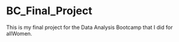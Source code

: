 # BC_Final_Project
This is my final project for the Data Analysis Bootcamp that I did for allWomen.
